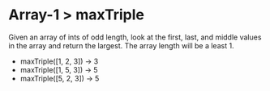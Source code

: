 # Array-1 > maxTriple

Given an array of ints of odd length, look at the first, last, and middle values in the array and return the largest. The array length will be a least 1.

- maxTriple([1, 2, 3]) → 3
- maxTriple([1, 5, 3]) → 5
- maxTriple([5, 2, 3]) → 5